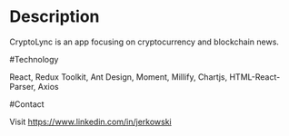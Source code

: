 # Description

CryptoLync is an app focusing on cryptocurrency and blockchain news.

#Technology

React, Redux Toolkit, Ant Design, Moment, Millify, Chartjs, HTML-React-Parser, Axios

#Contact

Visit https://www.linkedin.com/in/jerkowski 
